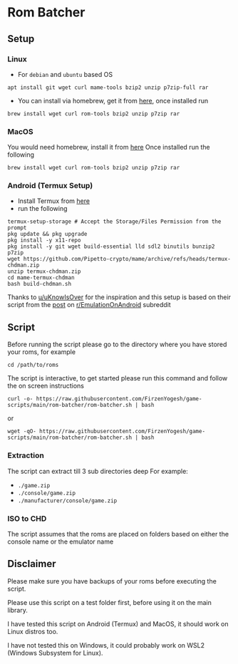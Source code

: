 # Rom Batcher
## Setup

### Linux
- For `debian` and `ubuntu` based OS

```shell
apt install git wget curl mame-tools bzip2 unzip p7zip-full rar
```

- You can install via homebrew, get it from [here](https://brew.sh/), once installed run

```shell
brew install wget curl rom-tools bzip2 unzip p7zip rar
```

### MacOS
You would need homebrew, install it from [here](https://brew.sh/)
Once installed run the following
```shell
brew install wget curl rom-tools bzip2 unzip p7zip rar
```

### Android (Termux Setup)
- Install Termux from [here](https://termux.com/)
- run the following
```shell
termux-setup-storage # Accept the Storage/Files Permission from the prompt
pkg update && pkg upgrade
pkg install -y x11-repo
pkg install -y git wget build-essential lld sdl2 binutils bunzip2 p7zip
wget https://github.com/Pipetto-crypto/mame/archive/refs/heads/termux-chdman.zip
unzip termux-chdman.zip
cd mame-termux-chdman
bash build-chdman.sh
```

Thanks to [u/uKnowIsOver](https://www.reddit.com/user/uKnowIsOver/) for the inspiration and this setup is based on their script from the [post](https://www.reddit.com/r/EmulationOnAndroid/comments/riqu81/guidedefinitiveconvert_your_games_with_chdman_on/) on [r/EmulationOnAndroid](https://www.reddit.com/r/EmulationOnAndroid) subreddit

## Script

Before running the script please go to the directory where you have stored your roms, for example

```shell
cd /path/to/roms
```

The script is interactive, to get started please run this command and follow the on screen instructions

```shell
curl -o- https://raw.githubusercontent.com/FirzenYogesh/game-scripts/main/rom-batcher/rom-batcher.sh | bash
```

or

```shell
wget -qO- https://raw.githubusercontent.com/FirzenYogesh/game-scripts/main/rom-batcher/rom-batcher.sh | bash
```

### Extraction
The script can extract till 3 sub directories deep
For example:
- `./game.zip` 
- `./console/game.zip` 
- `./manufacturer/console/game.zip`

### ISO to CHD
The script assumes that the roms are placed on folders based on either the console name or the emulator name

## Disclaimer

Please make sure you have backups of your roms before executing the script.

Please use this script on a test folder first, before using it on the main library.

I have tested this script on Android (Termux) and MacOS, it should work on Linux distros too.

I have not tested this on Windows, it could probably work on WSL2 (Windows Subsystem for Linux).
